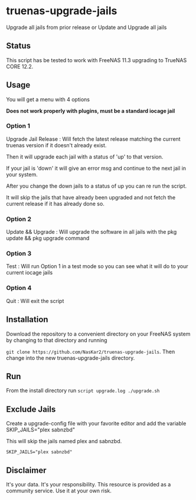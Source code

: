 # truenas-upgrade-jails
Upgrade all jails from prior release or Update and Upgrade all jails

## Status

This script has be tested to  work with FreeNAS 11.3 upgrading to TrueNAS CORE 12.2.

## Usage

You will get a menu with 4 options

**Does not work properly with plugins, must be a standard iocage jail**

### Option 1

Upgrade Jail Release : Will fetch the latest release matching the current truenas version if it doesn't already exist.  

Then it will upgrade each jail with a status of 'up' to that version.

If your jail is 'down' it will give an error msg and continue to the next jail in your system.

After you change the down jails to a status of up you can re run the script.

It will skip the jails that have already been upgraded and not fetch the current release if it has already done so.

### Option 2

Update && Upgrade : Will upgrade the software in all jails with the pkg update && pkg upgrade command

### Option 3

Test : Will run Option 1 in a test mode so you can see what it will do to your current iocage jails

### Option 4

Quit : Will exit the script

## Installation

Download the repository to a convenient directory on your FreeNAS system by changing to that directory and running

`git clone https://github.com/NasKar2/truenas-upgrade-jails`.  Then change into the new truenas-upgrade-jails directory.

## Run

From the install directory run
`script upgrade.log ./upgrade.sh`

## Exclude Jails

Create a upgrade-config file with your favorite editor and add the variable SKIP_JAILS="plex sabnzbd"

This will skip the jails named plex and sabnzbd.

```
SKIP_JAILS="plex sabnzbd"
```

## Disclaimer
It's your data. It's your responsibility. This resource is provided as a community service. Use it at your own risk.
